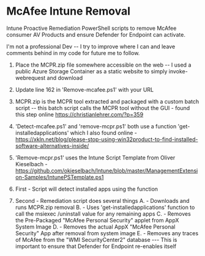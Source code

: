 # McAfee Intune Removal

Intune Proactive Remediation PowerShell scripts to remove McAfee consumer AV Products and ensure Defender for Endpoint can activate.

I'm not a professional Dev -- I try to improve where I can and leave comments behind in my code for future me to follow.




1. Place the MCPR.zip file somewhere accessible on the web -- I used a public Azure Storage Container as a static website to simply invoke-webrequest and download

2. Update line 162 in 'Remove-mcafee.ps1' with your URL

3. MCPR.zip is the MCPR tool extracted and packaged with a custom batch script -- this batch script calls the MCPR tool without the GUI - found this step online https://christianlehrer.com/?p=359

4. 'Detect-mcafee.ps1' and 'remove-mcpr.ps1' both use a function 'get-installedapplications' which I also found online - https://xkln.net/blog/please-stop-using-win32product-to-find-installed-software-alternatives-inside/

5. 'Remove-mcpr.ps1' uses the Intune Script Template from Oliver Kieselbach - https://github.com/okieselbach/Intune/blob/master/ManagementExtension-Samples/IntunePSTemplate.ps1

6. First - Script will detect installed apps using the function

7. Second - Remediation script does several things
    A. - Downloads and runs MCPR.zip removal
    B. - Uses 'get-installedapplications' function to call the msiexec /uninstall value for any remaining apps
    C. - Removes the Pre-Packaged "McAfee Personal Security" applet from AppX System Image
    D. - Removes the actual AppX "McAfee Personal Security" App after removal from system image 
    E. - Removes any traces of McAfee from the "WMI SecurityCenter2" database --- This is important to ensure that Defender for Endpoint re-enables itself




